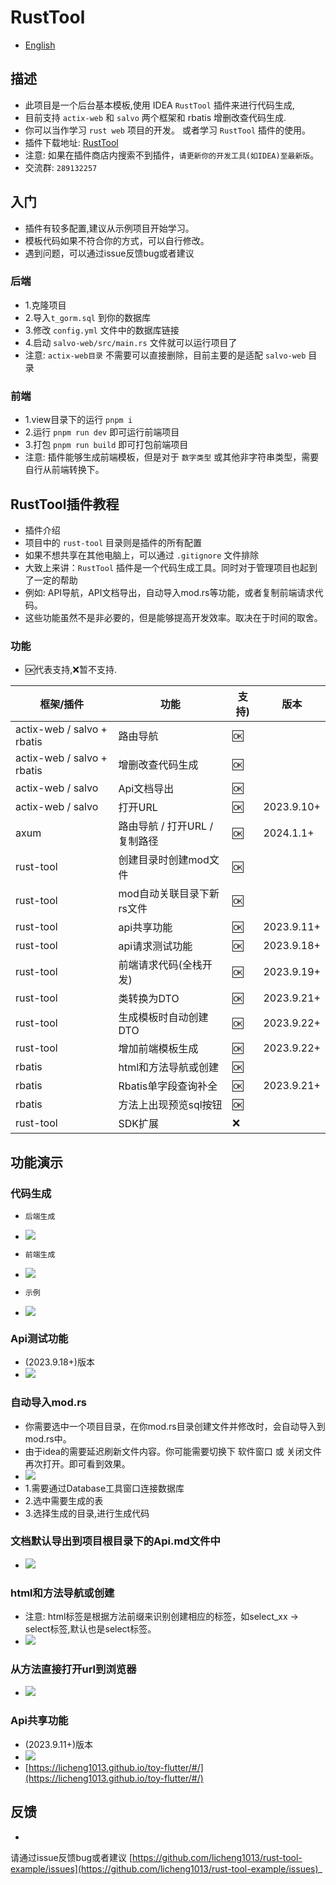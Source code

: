 # RustTool

- [English](README_en.md)

## 描述

- 此项目是一个后台基本模板,使用 IDEA `RustTool` 插件来进行代码生成,
- 目前支持 `actix-web` 和 `salvo` 两个框架和 rbatis 增删改查代码生成.
- 你可以当作学习 `rust web` 项目的开发。 或者学习 `RustTool` 插件的使用。
- 插件下载地址: [RustTool](https://plugins.jetbrains.com/plugin/22428-rusttool)
- 注意: 如果在插件商店内搜索不到插件，`请更新你的开发工具(如IDEA)至最新版`。
- 交流群: `289132257`

## 入门

- 插件有较多配置,建议从示例项目开始学习。
- 模板代码如果不符合你的方式，可以自行修改。
- 遇到问题，可以通过issue反馈bug或者建议

### 后端

- 1.克隆项目
- 2.导入`t_gorm.sql` 到你的数据库
- 3.修改 `config.yml` 文件中的数据库链接
- 4.启动 `salvo-web/src/main.rs` 文件就可以运行项目了
- 注意: `actix-web目录` 不需要可以直接删除，目前主要的是适配 `salvo-web` 目录

### 前端

- 1.view目录下的运行 `pnpm i`
- 2.运行 `pnpm run dev` 即可运行前端项目
- 3.打包 `pnpm run build` 即可打包前端项目
- 注意: 插件能够生成前端模板，但是对于 `数字类型` 或其他非字符串类型，需要自行从前端转换下。

## RustTool插件教程

- 插件介绍
- 项目中的 `rust-tool` 目录则是插件的所有配置
- 如果不想共享在其他电脑上，可以通过 `.gitignore` 文件排除
- 大致上来讲：`RustTool` 插件是一个代码生成工具。同时对于管理项目也起到了一定的帮助
- 例如: API导航，API文档导出，自动导入mod.rs等功能，或者复制前端请求代码。
- 这些功能虽然不是非必要的，但是能够提高开发效率。取决在于时间的取舍。

### 功能

- 🆗代表支持,❌暂不支持.

| 框架/插件                       | 功能                  | 支持) | 版本         |
|-----------------------------|---------------------|-----|------------|
| actix-web / salvo +  rbatis | 路由导航                | 🆗  |            |
| actix-web / salvo +  rbatis | 增删改查代码生成            | 🆗  |            |
| actix-web / salvo           | Api文档导出             | 🆗  |            |
| actix-web / salvo           | 打开URL               | 🆗  | 2023.9.10+ |
| axum                        | 路由导航 / 打开URL / 复制路径 | 🆗  | 2024.1.1+  |
| rust-tool                   | 创建目录时创建mod文件        | 🆗  |            |
| rust-tool                   | mod自动关联目录下新rs文件     | 🆗  |            |
| rust-tool                   | api共享功能             | 🆗  | 2023.9.11+ |
| rust-tool                   | api请求测试功能           | 🆗  | 2023.9.18+ |
| rust-tool                   | 前端请求代码(全栈开发)        | 🆗  | 2023.9.19+ |
| rust-tool                   | 类转换为DTO             | 🆗  | 2023.9.21+ |
| rust-tool                   | 生成模板时自动创建DTO        | 🆗  | 2023.9.22+ |
| rust-tool                   | 增加前端模板生成            | 🆗  | 2023.9.22+ |
| rbatis                      | html和方法导航或创建        | 🆗  |            |
| rbatis                      | Rbatis单字段查询补全       | 🆗  | 2023.9.21+ |
| rbatis                      | 方法上出现预览sql按钮        | 🆗  |            |
| rust-tool                   | SDK扩展               | ❌   |            |

## 功能演示

### 代码生成

- `后端生成`
- ![](images/rust-tool-code.gif)

- `前端生成`
- ![](images/rust-tool-view.gif)

- `示例`
- ![](images/rust-tool-demo.gif)

### Api测试功能

- (2023.9.18+)版本
- ![](images/doc-api.gif)

### 自动导入mod.rs

- 你需要选中一个项目目录，在你mod.rs目录创建文件并修改时，会自动导入到mod.rs中。
- 由于idea的需要延迟刷新文件内容。你可能需要切换下 软件窗口 或 关闭文件再次打开。即可看到效果。
- ![](images/doc.png)
- 1.需要通过Database工具窗口连接数据库
- 2.选中需要生成的表
- 3.选择生成的目录,进行生成代码

### 文档默认导出到项目根目录下的Api.md文件中

- ![](images/doc1.png)

### html和方法导航或创建

- 注意: html标签是根据方法前缀来识别创建相应的标签，如select_xx -> select标签,默认也是select标签。
- ![](images/doc2.png)

### 从方法直接打开url到浏览器

- ![](images/doc3.png)

### Api共享功能

- (2023.9.11+)版本
- ![](images/doc4.png)
- [https://licheng1013.github.io/toy-flutter/#/](https://licheng1013.github.io/toy-flutter/#/)

## 反馈

-

请通过issue反馈bug或者建议 [https://github.com/licheng1013/rust-tool-example/issues](https://github.com/licheng1013/rust-tool-example/issues)_
